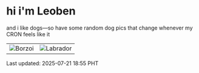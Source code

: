 # hi i'm Leoben

and i like dogs—so have some random dog pics that change whenever my CRON feels like it

|  |  |
|--------|----------|
| ![Borzoi](https://random-dog-vercel.vercel.app/api/random-borzoi?v=1753095324) | ![Labrador](https://random-dog-vercel.vercel.app/api/random-labrador?v=1753095324) |

Last updated: 2025-07-21 18:55 PHT

